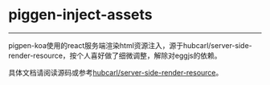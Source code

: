# piggen-inject-assets

---

pigpen-koa使用的react服务端渲染html资源注入，源于hubcarl/server-side-render-resource，按个人喜好做了细微调整，解除对eggjs的依赖。

具体文档请阅读源码或参考[hubcarl/server-side-render-resource](https://github.com/hubcarl/server-side-render-resource)。
